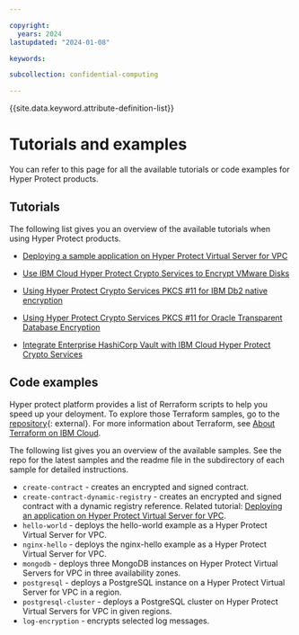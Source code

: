 ```yaml
---

copyright:
  years: 2024
lastupdated: "2024-01-08"

keywords: 

subcollection: confidential-computing

---
```


{{site.data.keyword.attribute-definition-list}}

# Tutorials and examples

You can refer to this page for all the available tutorials or code examples for Hyper Protect products.


## Tutorials

The following list gives you an overview of the available tutorials when using Hyper Protect products.

- [Deploying a sample application on Hyper Protect Virtual Server for VPC](https://cloud.ibm.com/docs/vpc?topic=vpc-financial-transaction-confidential-computing-on-hyper-protect-virtual-server-for-vpc)

- [Use IBM Cloud Hyper Protect Crypto Services to Encrypt VMware Disks](https://developer.ibm.com/tutorials/use-hyper-protect-crypto-services-to-encrypt-vmware-disks/)


- [Using Hyper Protect Crypto Services PKCS #11 for IBM Db2 native encryption](https://cloud.ibm.com/docs/hs-crypto?topic=hs-crypto-tutorial-db2-pkcs11)

- [Using Hyper Protect Crypto Services PKCS #11 for Oracle Transparent Database Encryption](https://cloud.ibm.com/docs/hs-crypto?topic=hs-crypto-tutorial-tde-pkcs11)

- [Integrate Enterprise HashiCorp Vault with IBM Cloud Hyper Protect Crypto Services](https://developer.ibm.com/tutorials/integrate-enterprise-vault-ibm-cloud-hyper-protect-crypto-services/)


## Code examples


Hyper protect platform provides a list of Rerraform scripts to help you speed up your deloyment. To explore those Terraform samples, go to the [repository](https://github.com/ibm-hyper-protect){: external}. For more information about Terraform, see [About Terraform on IBM Cloud](/docs/ibm-cloud-provider-for-terraform?topic=ibm-cloud-provider-for-terraform-about).

The following list gives you an overview of the available samples. See the repo for the latest samples and the readme file in the subdirectory of each sample for detailed instructions. 

- `create-contract` - creates an encrypted and signed contract.
- `create-contract-dynamic-registry` - creates an encrypted and signed contract with a dynamic registry reference. Related tutorial: [Deploying an application on Hyper Protect Virtual Server for VPC](/docs/vpc?topic=vpc-financial-transaction-confidential-computing-on-hyper-protect-virtual-server-for-vpc).
- `hello-world` - deploys the hello-world example as a Hyper Protect Virtual Server for VPC.
- `nginx-hello` - deploys the nginx-hello example as a Hyper Protect Virtual Server for VPC.
- `mongodb` - deploys three MongoDB instances on Hyper Protect Virtual Servers for VPC in three availability zones.
- `postgresql` - deploys a PostgreSQL instance on a Hyper Protect Virtual Server for VPC in a region.
- `postgresql-cluster` - deploys a PostgreSQL cluster on Hyper Protect Virtual Servers for VPC in given regions.
- `log-encryption` - encrypts selected log messages.




